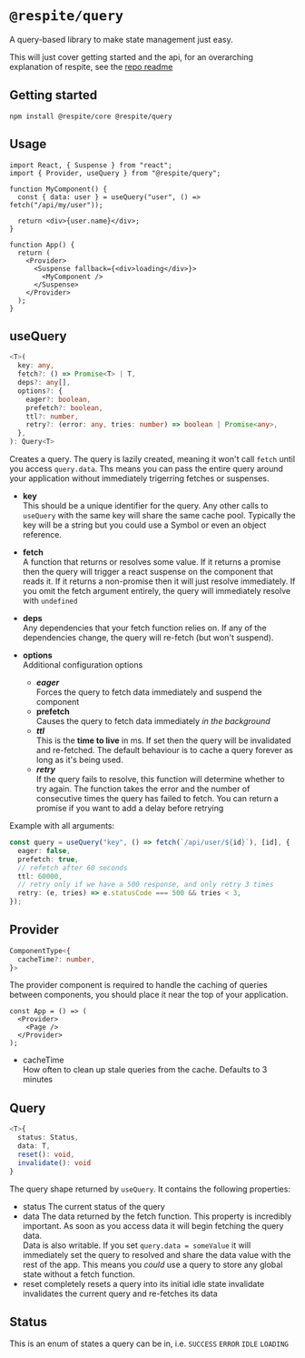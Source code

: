 # `@respite/query`

A query-based library to make state management just easy.

This will just cover getting started and the api, for an overarching explanation of respite, see the [repo readme](https://github.com/jackmellis/respite/blob/main/README.md)

## Getting started

```
npm install @respite/core @respite/query
```

## Usage

```tsx
import React, { Suspense } from "react";
import { Provider, useQuery } from "@respite/query";

function MyComponent() {
  const { data: user } = useQuery("user", () => fetch("/api/my/user"));

  return <div>{user.name}</div>;
}

function App() {
  return (
    <Provider>
      <Suspense fallback={<div>loading</div>}>
        <MyComponent />
      </Suspense>
    </Provider>
  );
}
```

## useQuery

```ts
<T>(
  key: any,
  fetch?: () => Promise<T> | T,
  deps?: any[],
  options?: {
    eager?: boolean,
    prefetch?: boolean,
    ttl?: number,
    retry?: (error: any, tries: number) => boolean | Promise<any>,
  },
): Query<T>
```

Creates a query. The query is lazily created, meaning it won't call `fetch` until you access `query.data`. Ths means you can pass the entire query around your application without immediately trigerring fetches or suspenses.

- **key**  
  This should be a unique identifier for the query. Any other calls to `useQuery` with the same key will share the same cache pool. Typically the key will be a string but you could use a Symbol or even an object reference.

- **fetch**  
  A function that returns or resolves some value. If it returns a promise then the query will trigger a react suspense on the component that reads it. If it returns a non-promise then it will just resolve immediately. If you omit the fetch argument entirely, the query will immediately resolve with `undefined`

- **deps**  
  Any dependencies that your fetch function relies on. If any of the dependencies change, the query will re-fetch (but won't suspend).

- **options**  
  Additional configuration options
  - **_eager_**  
    Forces the query to fetch data immediately and suspend the component
  - **prefetch**  
    Causes the query to fetch data immediately _in the background_
  - **_ttl_**  
    This is the **time to live** in ms. If set then the query will be invalidated and re-fetched. The default behaviour is to cache a query forever as long as it's being used.
  - **_retry_**  
    If the query fails to resolve, this function will determine whether to try again. The function takes the error and the number of consecutive times the query has failed to fetch. You can return a promise if you want to add a delay before retrying

Example with all arguments:

```ts
const query = useQuery("key", () => fetch(`/api/user/${id}`), [id], {
  eager: false,
  prefetch: true,
  // refetch after 60 seconds
  ttl: 60000,
  // retry only if we have a 500 response, and only retry 3 times
  retry: (e, tries) => e.statusCode === 500 && tries < 3,
});
```

## Provider

```ts
ComponentType<{
  cacheTime?: number,
}>
```

The provider component is required to handle the caching of queries between components, you should place it near the top of your application.

```tsx
const App = () => (
  <Provider>
    <Page />
  </Provider>
);
```

- cacheTime  
  How often to clean up stale queries from the cache. Defaults to 3 minutes

## Query

```ts
<T>{
  status: Status,
  data: T,
  reset(): void,
  invalidate(): void
}
```

The query shape returned by `useQuery`. It contains the following properties:

- status
  The current status of the query
- data
  The data returned by the fetch function. This property is incredibly important. As soon as you access data it will begin fetching the query data.  
  Data is also writable. If you set `query.data = someValue` it will immediately set the query to resolved and share the data value with the rest of the app. This means you _could_ use a query to store any global state without a fetch function.
- reset
  completely resets a query into its initial idle state
  invalidate
  invalidates the current query and re-fetches its data

## Status

This is an enum of states a query can be in, i.e. `SUCCESS` `ERROR` `IDLE` `LOADING`
